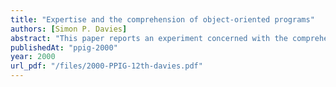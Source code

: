 ```yaml
---
title: "Expertise and the comprehension of object-oriented programs"
authors: [Simon P. Davies]
abstract: "This paper reports an experiment concerned with the comprehension of briefly viewed objectoriented programs. The results of this study suggest that experts are able to quickly and accurately extract object-oriented information from briefly presented programs. However, as presentation length increases, there is no difference between novices and experts in terms of different comprehension categories. The results presented here may support the claims made about the naturalness of objectoriented programming with state and operation informatiom predominating in expert’s representations of such programs. This in turn is seen as reflecting salient object-oriented features of the code. However, the data also suggests that some caution is required in assessing claims about the psychological 'naturalnes' of object-oriented programs."
publishedAt: "ppig-2000"
year: 2000
url_pdf: "/files/2000-PPIG-12th-davies.pdf"
---
```

